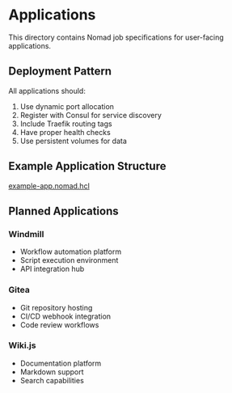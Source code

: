 # Applications

This directory contains Nomad job specifications for user-facing applications.

## Deployment Pattern

All applications should:

1. Use dynamic port allocation
2. Register with Consul for service discovery
3. Include Traefik routing tags
4. Have proper health checks
5. Use persistent volumes for data

## Example Application Structure

[example-app.nomad.hcl](example-app.nomad.hcl)

## Planned Applications

### Windmill

- Workflow automation platform
- Script execution environment
- API integration hub

### Gitea

- Git repository hosting
- CI/CD webhook integration
- Code review workflows

### Wiki.js

- Documentation platform
- Markdown support
- Search capabilities
